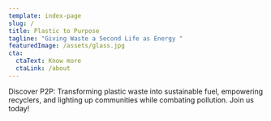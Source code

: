 ```yaml
---
template: index-page
slug: /
title: Plastic to Purpose
tagline: "Giving Waste a Second Life as Energy "
featuredImage: /assets/glass.jpg
cta:
  ctaText: Know more
  ctaLink: /about
---
```

Discover P2P: Transforming plastic waste into sustainable fuel, empowering recyclers, and lighting up communities while combating pollution. Join us today!